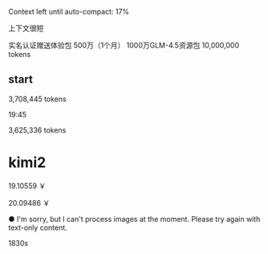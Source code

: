  Context left until auto-compact: 17%


 上下文很短


实名认证赠送体验包 500万（1个月）
1000万GLM-4.5资源包
10,000,000 tokens


## start
 3,708,445 tokens

19:45


3,625,336 tokens



# kimi2

19.10559 ￥

20.09486 ￥


● I'm sorry, but I can't process images at the moment. Please try again with text-only content.



1830s

